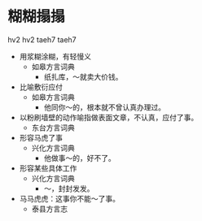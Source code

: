 # 糊糊搨搨
hv2 hv2 taeh7 taeh7
+ 用浆糊涂糊，有轻慢义
  * 如皋方言词典
    - 纸扎库，～就卖大价钱。
+ 比喻敷衍应付
  * 如皋方言词典
    - 他同你～的，根本就不曾认真办理过。
+ 以粉刷墙壁的动作喻指做表面文章，不认真，应付了事。
  * 东台方言词典
+ 形容马虎了事
  * 兴化方言词典
    - 他做事～的，好不了。
+ 形容某些具体工作
  * 兴化方言词典
    - ～，封封发发。
+ 马马虎虎：这事你不能～了事。
  * 泰县方言志
